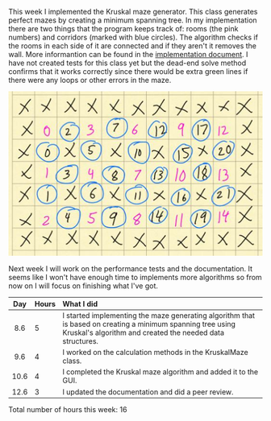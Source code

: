 This week I implemented the Kruskal maze generator. This class generates perfect mazes by creating a minimum spanning tree. In my implementation there are two things that the program keeps track of: rooms (the pink numbers) and corridors (marked with blue circles). The algorithm checks if the rooms in each side of it are connected and if they aren't it removes the wall. More informantion can be found in the [implementation document](https://github.com/H4m5t3r/Comparison-of-maze-solving-algorithms/blob/master/Documentation/Implementation%20document.md#implementation-document). I have not created tests for this class yet but the dead-end solve method confirms that it works correctly since there would be extra green lines if there were any loops or other errors in the maze.

![Kruskal implementation](https://raw.githubusercontent.com/H4m5t3r/Comparison-of-maze-solving-algorithms/master/Documentation/Pictures/Kruskal%20example.jpg)

Next week I will work on the performance tests and the documentation. It seems like I won't have enough time to implements more algorithms so from now on I will focus on finishing what I've got.

| Day | Hours | What I did  |
| :----:|:-----| :-----|
|8.6|5| I started implementing the maze generating algorithm that is based on creating a minimum spanning tree using Kruskal's algorithm and created the needed data structures. |
|9.6|4| I worked on the calculation methods in the KruskalMaze class. |
|10.6|4| I completed the Kruskal maze algorithm and added it to the GUI. |
|12.6|3| I updated the documentation and did a peer review. |

Total number of hours this week: 16